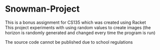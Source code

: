 # Snowman-Project
This is a bonus assignment for CS135 which was created using Racket                       
This project experiments with using random values to create images 
(the horizon is randomly generated and changed every time the program is run)

The source code cannot be published due to school regulations
